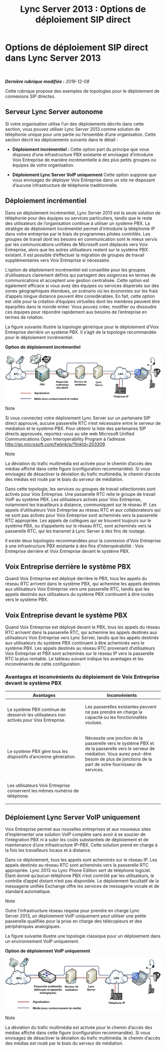 ﻿---
title: 'Lync Server 2013 : Options de déploiement SIP direct'
TOCTitle: Options de déploiement SIP direct
ms:assetid: 84691944-03f2-4a89-9f2b-1ab3d7f388cc
ms:mtpsurl: https://technet.microsoft.com/fr-fr/library/Gg398672(v=OCS.15)
ms:contentKeyID: 49297937
ms.date: 12/10/2016
mtps_version: v=OCS.15
ms.translationtype: HT
---

# Options de déploiement SIP direct dans Lync Server 2013

 

_**Dernière rubrique modifiée :** 2016-12-08_

Cette rubrique propose des exemples de topologies pour le déploiement de connexions SIP directes.

## Serveur Lync Server autonome

Si votre organisation utilise l’un des déploiements décrits dans cette section, vous pouvez utiliser Lync Server 2013 comme solution de téléphonie unique pour une partie ou l’ensemble d’une organisation. Cette section décrit les déploiements suivants dans le détail :

  - **Déploiement incrémentiel :** Cette option part du principe que vous disposez d’une infrastructure PBX existante et envisagez d’introduire Voix Entreprise de manière incrémentielle à des plus petits groupes ou équipes de votre organisation.

  - **Déploiement Lync Server VoIP uniquement** Cette option suppose que vous envisagez de déployer Voix Entreprise dans un site ne disposant d’aucune infrastructure de téléphonie traditionnelle.

## Déploiement incrémentiel

Dans un déploiement incrémentiel, Lync Server 2013 est la seule solution de téléphonie pour des équipes ou services particuliers, tandis que le reste des utilisateurs de l’organisation continue à utiliser un système PBX. La stratégie de déploiement incrémentiel permet d’introduire la téléphonie IP dans votre entreprise par le biais de programmes pilotes contrôlés. Les groupes de travail dont les besoins en communication sont le mieux servis par les communications unifiées de Microsoft sont déplacés vers Voix Entreprise, alors que les autres utilisateurs restent sur le système PBX existant. Il est possible d’effectuer la migration de groupes de travail supplémentaires vers Voix Entreprise si nécessaire.

L’option de déploiement incrémentiel est conseillée pour les groupes d’utilisateurs clairement définis qui partagent des exigences en termes de communications et acceptent une gestion centralisée. Cette option est également efficace si vous avez des équipes ou services dispersés sur des zones géographiques étendues, un scénario où les économies sur les frais d’appels longue distance peuvent être considérables. En fait, cette option est utile pour la création d’équipes virtuelles dont les membres peuvent être éparpillés dans le monde entier. Vous pouvez créer, modifier ou dissoudre ces équipes pour répondre rapidement aux besoins de l’entreprise en termes de rotation.

La figure suivante illustre la topologie générique pour le déploiement d’Voix Entreprise derrière un système PBX. Il s’agit de la topologie recommandée pour le déploiement incrémentiel.

**Option de déploiement incrémentiel**

![Diagramme d’option de migration départementale](images/Gg398672.e951ecf4-7cd2-425a-9106-76977492d682(OCS.15).jpg "Diagramme d’option de migration départementale")

> [!NOTE]  
> Si vous connectez votre déploiement Lync Server sur un partenaire SIP direct approuvé, aucune passerelle RTC n’est nécessaire entre le serveur de médiation et le système PBX. Pour obtenir la liste des partenaires SIP directs approuvés, reportez-vous au site web Microsoft Unified Communications Open Interoperability Program à l’adresse <a href="http://go.microsoft.com/fwlink/p/?linkid=203309">http://go.microsoft.com/fwlink/p/?linkId=203309</a>.

> [!NOTE]  
> La déviation du trafic multimédia est activée pour le chemin d’accès des médias affiché dans cette figure (configuration recommandée). Si vous envisagez de désactiver la déviation du trafic multimédia, le chemin d’accès des médias est routé par le biais du serveur de médiation.

Dans cette topologie, les services ou groupes de travail sélectionnés sont activés pour Voix Entreprise. Une passerelle RTC relie le groupe de travail VoIP au système PBX. Les utilisateurs activés pour Voix Entreprise, notamment les travailleurs à distance, communiquent sur le réseau IP. Les appels d’utilisateurs Voix Entreprise au réseau RTC et aux collaborateurs qui ne sont pas activés pour Voix Entreprise sont acheminés vers la passerelle RTC appropriée. Les appels de collègues qui se trouvent toujours sur le système PBX, ou d’appelants sur le réseau RTC, sont acheminés vers la passerelle RTC, qui les transmet à Lync Server à des fins de routage.

Il existe deux topologies recommandées pour la connexion d’Voix Entreprise à une infrastructure PBX existante à des fins d’interopérabilité : Voix Entreprise derrière et Voix Entreprise devant le système PBX.

## Voix Entreprise derrière le système PBX

Quand Voix Entreprise est déployé derrière le PBX, tous les appels du réseau RTC arrivent dans le système PBX, qui achemine les appels destinés aux utilisateurs Voix Entreprise vers une passerelle RTC, tandis que les appels destinés aux utilisateurs du système PBX continuent à être routés vers le système PBX.

## Voix Entreprise devant le système PBX

Quand Voix Entreprise est déployé devant le PBX, tous les appels du réseau RTC arrivent dans la passerelle RTC, qui achemine les appels destinés aux utilisateurs Voix Entreprise vers Lync Server, tandis que les appels destinés aux utilisateurs du système PBX continuent à être acheminés vers le système PBX. Les appels destinés au réseau RTC provenant d’utilisateurs Voix Entreprise et PBX sont acheminés sur le réseau IP vers la passerelle RTC la plus rentable. Le tableau suivant indique les avantages et les inconvénients de cette configuration.

### Avantages et inconvénients du déploiement de Voix Entreprise devant le système PBX

<table>
<colgroup>
<col style="width: 50%" />
<col style="width: 50%" />
</colgroup>
<thead>
<tr class="header">
<th>Avantages</th>
<th>Inconvénients</th>
</tr>
</thead>
<tbody>
<tr class="odd">
<td><p>Le système PBX continue de desservir les utilisateurs non activés pour Voix Entreprise.</p></td>
<td><p>Les passerelles existantes peuvent ne pas prendre en charge la capacité ou les fonctionnalités voulues.</p></td>
</tr>
<tr class="even">
<td><p>Le système PBX gère tous les dispositifs d’ancienne génération.</p></td>
<td><p>Nécessite une jonction de la passerelle vers le système PBX et de la passerelle vers le serveur de médiation. Vous aurez peut-être besoin de plus de jonctions de la part de votre fournisseur de services.</p></td>
</tr>
<tr class="odd">
<td><p>Les utilisateurs Voix Entreprise conservent les mêmes numéros de téléphone.</p></td>
<td><p> </p></td>
</tr>
</tbody>
</table>


## Déploiement Lync Server VoIP uniquement

Voix Entreprise permet aux nouvelles entreprises et aux nouveaux sites d’implémenter une solution VoIP complète sans avoir à se soucier de l’intégration PBX ni à subir les coûts substantiels de déploiement et de maintenance d’une infrastructure IP-PBX. Cette solution prend en charge à la fois les travailleurs locaux et à distance.

Dans ce déploiement, tous les appels sont acheminés sur le réseau IP. Les appels destinés au réseau RTC sont acheminés vers la passerelle RTC appropriée. Lync 2013 ou Lync Phone Edition sert de téléphone logiciel. Étant donné qu’aucun téléphone PBX n’est contrôlé par les utilisateurs, le contrôle d’appel distant n’est pas disponible. Le déploiement facultatif de la messagerie unifiée Exchange offre les services de messagerie vocale et de standard automatique.

> [!NOTE]  
> Outre l’infrastructure réseau requise pour prendre en charge Lync Server 2013, un déploiement VoIP uniquement peut utiliser une petite passerelle qualifiée pour la prise en charge des télécopieurs et des périphériques analogiques.

La figure suivante illustre une topologie classique pour un déploiement dans un environnement VoIP uniquement.

**Option de déploiement VoIP uniquement**

![Option de déploiement dans un environnement vierge](images/Gg398672.820dc5fe-0e20-431b-ae4e-fefdf2221d3b(OCS.15).jpg "Option de déploiement dans un environnement vierge")

> [!NOTE]  
> La déviation du trafic multimédia est activée pour le chemin d’accès des médias affiché dans cette figure (configuration recommandée). Si vous envisagez de désactiver la déviation du trafic multimédia, le chemin d’accès des médias est routé par le biais du serveur de médiation.

